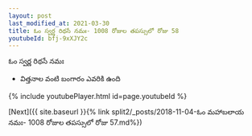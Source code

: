 ```yaml
---
layout: post
last_modified_at: 2021-03-30
title: ఓం స్వర్ణ రిథసే నమః- 1008 రోజుల తపస్సులో రోజు 58
youtubeId: bfj-9xXJY2c
---
```

 
 
 ఓం స్వర్ణ రిథసే నమః  
 
 -  విత్తనాల వంటి బంగారం ఎవరికి ఉంది 
 
  
 
  
 
 
 
 
 
 


{% include youtubePlayer.html id=page.youtubeId %}
 
[Next]({{ site.baseurl }}{% link  split2/_posts/2018-11-04-ఓం మహాబలాయ నమః- 1008 రోజుల తపస్సులో రోజు 57.md%})
 
